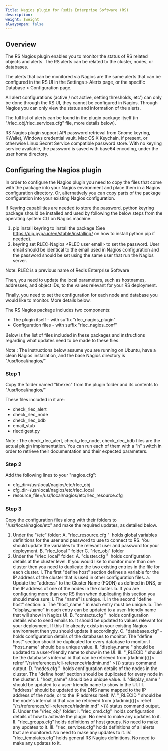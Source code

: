 ```yaml
---
Title: Nagios plugin for Redis Enterprise Software (RS)
description: 
weight: $weight
alwaysopen: false
---
```

## Overview

The RS Nagios plugin enables you to monitor the status of RS related
objects and alerts. The RS alerts can be related to the cluster, nodes,
or databases.

The alerts that can be monitored via Nagios are the same alerts that can
be configured in the RS UI in the Settings ­\> Alerts page, or the
specific Database ­\> Configuration page.

All alert configurations (active / not active, setting thresholds, etc')
can only be done through the RS UI, they cannot be configured in Nagios.
Through Nagios you can only view the status and information of the
alerts.

The full list of alerts can be found in the plugin package itself (in
"/rlec\_obj/rlec\_services.cfg" file, more details below).

RS Nagios plugin support API password retrieval from Gnome keyring,
KWallet, Windows credential vault, Mac OS X Keychain, if present, or
otherwise Linux Secret Service compatible password store. With no
keyring service available, the password is saved with base64 encoding,
under the user home directory.

## Configuring the Nagios plugin

In order to configure the Nagios plugin you need to copy the files that
come with the package into your Nagios environment and place them in a
Nagios configuration directory. Or, alternatively you can copy parts of
the package configuration into your existing Nagios configuration.

If Keyring capabilities are needed to store the password, python keyring
package should be installed and used by following the below steps from
the operating system CLI on Nagios machine:

1.  pip install keyring ­to install the package (See
    https://pip.pypa.io/en/stable/installing/ on how to install python
    pip if needed).
2.  keyring set RLEC­-Nagios ­\<RLEC user email\> to set the password.
    User email should be identical to the email used in Nagios
    configuration and the password should be set using the same user
    that run the Nagios server.

Note: RLEC is a previous name of Redis Enterprise Software

Then, you need to update the local parameters, such as hostnames,
addresses, and object IDs, to the values relevant for your
RS deployment.

Finally, you need to set the configuration for each node and database
you would like to monitor. More details below.

The RS Nagios package includes two components:

-   The plugin itself ­- with suffix "rlec\_nagios\_plugin"
-   Configuration files - with suffix "rlec\_nagios\_conf"

Below is the list of files included in these packages and instructions
regarding what updates need to be made to these flies.

Note : The instructions below assume you are running on Ubuntu, have a
clean Nagios installation, and the base Nagios directory is
"/usr/local/nagios/"

### Step 1

Copy the folder named "libexec" from the plugin folder and its contents
to "/usr/local/nagios/"

These files included in it are:

-   check\_rlec\_alert
-   check\_rlec\_node
-   check\_rlec\_bdb
-   email\_stub
-   rlecdigest.py

Note : The check\_rlec\_alert, check\_rlec\_node, check\_rlec\_bdb files
are the actual plugin implementation. You can run each of them with a
"­h" switch in order to retrieve their documentation and their expected
parameters.

### Step 2

Add the following lines to your "nagios.cfg":

-   cfg\_dir=/usr/local/nagios/etc/rlec\_obj
-   cfg\_dir=/usr/local/nagios/etc/rlec\_local
-   resource\_file=/usr/local/nagios/etc/rlec\_resource.cfg

### Step 3

Copy the configuration files along with their folders to
"/usr/local/nagios/etc" and make the required updates, as detailed
below.

1.  Under the "/etc" folder:
    A.  "rlec\_resource.cfg " ­ holds global variables definitions for
        the user and password to use to connect to RS. You should update
        the variables to the relevant user and password for your
        deployment.
    B.  "rlec\_local " folder
    C.  "rlec\_obj" folder
2.  Under the "/rlec\_local" folder:
    A.  "cluster.cfg " ­ holds configuration details at the cluster
        level. If you would like to monitor more than one cluster then
        you need to duplicate the two existing entries in the file for
        each cluster.
        I.  The first "define host" section defines a variable for the
            IP address of the cluster that is used in other
            configuration files.
            a.  Update the "address" to the Cluster Name (FQDN) as
                defined in DNS, or the IP address of one of the nodes in
                the cluster.
            b.  If you are configuring more than one RS then when
                duplicating this section you should make sure:
                i.  The "name" is unique.
        II. In the second "define host" section:
            a.  The "host\_name " in each entry must be unique.
            b.  The "display\_name" in each entry can be updated to a
                user-friendly name that will show in Nagios UI.
    B.  "contacts.cfg " ­ holds configuration details who to send emails
        to. It should be updated to values relevant for your deployment.
        If this file already exists in your existing Nagios environment
        then you should update it accordingly.
    C.  "databases.cfg" ­ holds configuration details of the databases
        to monitor. The "define host" section should be duplicated for
        every database to monitor.
        I.  "host\_name" should be a unique value.
        II. "display\_name " should be updated to a user-friendly name
            to show in the UI.
        III. "\_RLECID " should be the database's internal id that can
            be retrieved from
            [rladmin]({{< relref "/rs/references/cli-reference/rladmin.md" >}})
            status command output.
    D.  "nodes.cfg " ­ holds configuration details of the nodes in the
        cluster. The "define host" section should be duplicated for
        every node in the cluster.
        I.  "host\_name" should be a unique value.
        II. "display\_name " should be updated to a user-friendly name
            to show in the UI.
        III. "address" should be updated to the DNS name mapped to the
            IP address of the node, or to the IP address itself.
        IV. "\_RLECID " should be the node's internal id that can be
            retrieved
            from [rladmin]({{< relref "/rs/references/cli-reference/rladmin.md" >}})
            status command output.
    E.  Under the "/rlec\_obj" folder:
        I.  "rlec\_cmd.cfg" ­ holds configuration details of how to
            activate the plugin. No need to make any updates to it.
        II. "rlec\_groups.cfg" holds definitions of host groups. No need
            to make any updates to it.
        III. "rlec\_services.cfg" holds definitions of all alerts that
            are monitored. No need to make any updates to it.
        IV. "rlec\_templates.cfg" holds general RS Nagios definitions.
            No need to make any updates to it.
